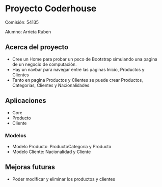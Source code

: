 # Proyecto Coderhouse

Comisión: 54135

Alumno: Arrieta Ruben

## Acerca del proyecto

- Cree un Home para probar un poco de Bootstrap simulando una pagina de un negocio de computación.
- Hay un navbar para navegar entre las paginas Inicio, Productos y Clientes
- Tanto en pagina Productos y Clientes se puede crear Productos, Categorias, Clientes y Nacionalidades

## Aplicaciones

- Core
- Producto
- Cliente

### Modelos

- Modelo Producto: ProductoCategoria y Producto
- Modelo Cliente: Nacionalidad y Cliente

## Mejoras futuras

- Poder modificar y eliminar los productos y clientes